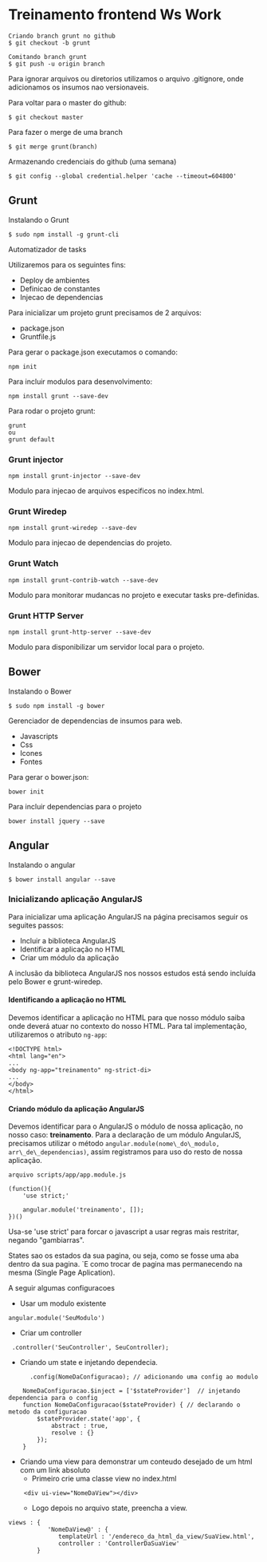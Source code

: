 # Treinamento frontend Ws Work
```
Criando branch grunt no github 
$ git checkout -b grunt 

Comitando branch grunt
$ git push -u origin branch
```

Para ignorar arquivos ou diretorios utilizamos o arquivo .gitignore, onde adicionamos os insumos nao versionaveis.

Para voltar para o master do github:
```
$ git checkout master
```

Para fazer o merge de uma branch
```
$ git merge grunt(branch)
```  

Armazenando credenciais do github (uma semana)
```
$ git config --global credential.helper 'cache --timeout=604800'
```

## Grunt

Instalando o Grunt
```
$ sudo npm install -g grunt-cli
```

Automatizador de tasks

Utilizaremos para os seguintes fins:
* Deploy de ambientes
* Definicao de constantes
* Injecao de dependencias

Para inicializar um projeto grunt precisamos de 2 arquivos:
* package.json
* Gruntfile.js

Para gerar o package.json executamos o comando:
```
npm init
```

Para incluir modulos para desenvolvimento:
```
npm install grunt --save-dev
```

Para rodar o projeto grunt:
```
grunt
ou
grunt default
```
### Grunt injector
```
npm install grunt-injector --save-dev
```
Modulo para injecao de arquivos especificos no index.html.

### Grunt Wiredep
```
npm install grunt-wiredep --save-dev
```
Modulo para injecao de dependencias do projeto.

### Grunt Watch
```
npm install grunt-contrib-watch --save-dev
```
Modulo para monitorar mudancas no projeto e executar tasks pre-definidas.

### Grunt HTTP Server
```
npm install grunt-http-server --save-dev
```
Modulo para disponibilizar um servidor local para o projeto.

## Bower

Instalando o Bower
```
$ sudo npm install -g bower
```

Gerenciador de dependencias de insumos para web. 


* Javascripts
* Css
* Icones
* Fontes

Para gerar o bower.json:
```
bower init
```

Para incluir dependencias para o projeto
```
bower install jquery --save
```

## Angular

Instalando o angular

```
$ bower install angular --save
```

### Inicializando aplicação AngularJS
Para inicializar uma aplicação AngularJS na página precisamos seguir os seguites passos:
* Incluir a biblioteca AngularJS
* Identificar a aplicação no HTML
* Criar um módulo da aplicação

A inclusão da biblioteca AngularJS nos nossos estudos está sendo incluída pelo Bower e grunt-wiredep.

#### Identificando a aplicação no HTML
Devemos identificar a aplicação no HTML para que nosso módulo saiba onde deverá atuar no contexto do nosso HTML. Para tal implementação, utilizaremos o atributo ```ng-app```:
```
<!DOCTYPE html>
<html lang="en">
...
<body ng-app="treinamento" ng-strict-di>
...
</body>
</html>
```

#### Criando módulo da aplicação AngularJS
Devemos identificar para o AngularJS o módulo de nossa aplicação, no nosso caso: **treinamento**.
Para a declaração de um módulo AngularJS, precisamos utilizar o método ```angular.module(nome\_do\_modulo, arr\_de\_dependencias)```, assim registramos para uso do resto de nossa aplicação.
```
arquivo scripts/app/app.module.js

(function(){
    'use strict;'

    angular.module('treinamento', []);
})()

```

Usa-se 'use strict' para forcar o javascript a usar regras mais restritar, negando "gambiarras".

States sao os estados da sua pagina, ou seja, como se fosse uma aba dentro da sua pagina. `E como trocar de pagina
mas permanecendo na mesma (Single Page Aplication).


A seguir algumas configuracoes


* Usar um modulo existente
```
angular.module('SeuModulo')
```

* Criar um controller

```
 .controller('SeuController', SeuController);
```


* Criando um state e injetando dependecia.

```
      .config(NomeDaConfiguracao); // adicionando uma config ao modulo

    NomeDaConfiguracao.$inject = ['$stateProvider']  // injetando dependencia para o config
    function NomeDaConfiguracao($stateProvider) { // declarando o metodo da configuracao
        $stateProvider.state('app', {
            abstract : true,
            resolve : {}
        });
    }

```


* Criando uma view para demonstrar um conteudo desejado de um html com um link absoluto
  * Primeiro crie uma classe view no index.html
  ```
   <div ui-view="NomeDaView"></div>
  ```
  * Logo depois no arquivo state, preencha a view.
```
views : {
           'NomeDaView@' : {
              templateUrl : '/endereco_da_html_da_view/SuaView.html',
              controller : 'ControllerDaSuaView'
        }
```